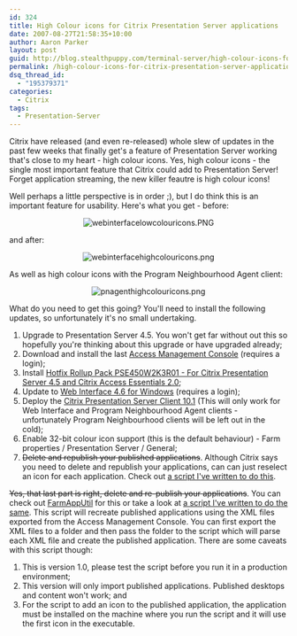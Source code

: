 ```yaml
---
id: 324
title: High Colour icons for Citrix Presentation Server applications
date: 2007-08-27T21:58:35+10:00
author: Aaron Parker
layout: post
guid: http://blog.stealthpuppy.com/terminal-server/high-colour-icons-for-citrix-presentation-server-applications
permalink: /high-colour-icons-for-citrix-presentation-server-applications/
dsq_thread_id:
  - "195379371"
categories:
  - Citrix
tags:
  - Presentation-Server
---
```

Citrix have released (and even re-released) whole slew of updates in the past few weeks that finally get's a feature of Presentation Server working that's close to my heart - high colour icons. Yes, high colour icons - the single most important feature that Citrix could add to Presentation Server! Forget application streaming, the new killer feautre is high colour icons!

Well perhaps a little perspective is in order ;), but I do think this is an important feature for usability. Here's what you get - before:

<p style="text-align: center">
  <img src="{{site.baseurl}}/media/2007/08/webinterfacelowcolouricons.PNG" alt="webinterfacelowcolouricons.PNG" />
</p>

and after:

<p style="text-align: center">
  <img src="{{site.baseurl}}/media/2007/08/webinterfacehighcolouricons.png" alt="webinterfacehighcolouricons.png" />
</p>

As well as high colour icons with the Program Neighbourhood Agent client:

<p style="text-align: center">
  <img src="{{site.baseurl}}/media/2007/08/pnagenthighcolouricons.png" alt="pnagenthighcolouricons.png" />
</p>

What do you need to get this going? You'll need to install the following updates, so unfortunately it's no small undertaking.

  1. Upgrade to Presentation Server 4.5. You won't get far without out this so hopefully you're thinking about this upgrade or have upgraded already;
  2. Download and install the last [Access Management Console](https://www.citrix.com/English/SS/downloads/details.asp?dID=8218&downloadID=164650&pID=186) (requires a login);
  3. Install [Hotfix Rollup Pack PSE450W2K3R01 - For Citrix Presentation Server 4.5 and Citrix Access Essentials 2.0](http://support.citrix.com/article/CTX112618);
  4. Update to [Web Interface 4.6 for Windows](https://www.citrix.com/English/SS/downloads/details.asp?dID=36407&downloadID=680152&pID=182) (requires a login);
  5. Deploy the [Citrix Presentation Server Client 10.1](http://https://www.citrix.com/English/SS/downloads/details.asp?dID=2755&downloadID=679581&pID=186) (This will only work for Web Interface and Program Neighbourhood Agent clients - unfortunately Program Neighbourhood clients will be left out in the cold);
  6. Enable 32-bit colour icon support (this is the default behaviour) - Farm properties / Presentation Server / General;
  7. ~~Delete and republish your published applications~~. Although Citrix says you need to delete and republish your applications, can can just reselect an icon for each application. Check out [a script I've written to do this]({{site.baseurl}}/scripting/script-update-published-application-icons).

~~Yes, that last part is right, delete and re-publish your applications~~. You can check out [FarmAppUtil](http://support.citrix.com/article/CTX107934) for this or take a look at [a script I've written to do the same]({{site.baseurl}}/unattended/wsf-import-published-applications-10). This script will recreate published applications using the XML files exported from the Access Management Console. You can first export the XML files to a folder and then pass the folder to the script which will parse each XML file and create the published application. There are some caveats with this script though:

  1. This is version 1.0, please test the script before you run it in a production environment;
  2. This version will only import published applications. Published desktops and content won't work; and
  3. For the script to add an icon to the published application, the application must be installed on the machine where you run the script and it will use the first icon in the executable.